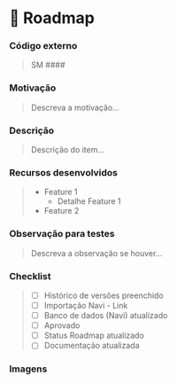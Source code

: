 # :dart: Roadmap

### Código externo
> SM ####

### Motivação
> Descreva a motivação...

### Descrição
> Descrição do item...

### Recursos desenvolvidos
> * Feature 1
>   - Detalhe Feature 1
> * Feature 2

### Observação para testes
> Descreva a observação se houver...

### Checklist
> - [ ] Histórico de versões preenchido
> - [ ] Importação Navi - Link
> - [ ] Banco de dados (Navi) atualizado
> - [ ] Aprovado
> - [ ] Status Roadmap atualizado
> - [ ] Documentação atualizada

### Imagens
> 
